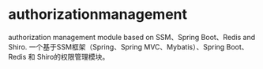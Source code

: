 # authorizationmanagement
authorization management module based on SSM、Spring Boot、Redis and Shiro.
一个基于SSM框架（Spring、Spring MVC、Mybatis）、Spring Boot、Redis 和 Shiro的权限管理模块。
